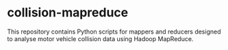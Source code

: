 # collision-mapreduce
This repository contains Python scripts for mappers and reducers designed to analyse motor vehicle collision data using Hadoop MapReduce.
